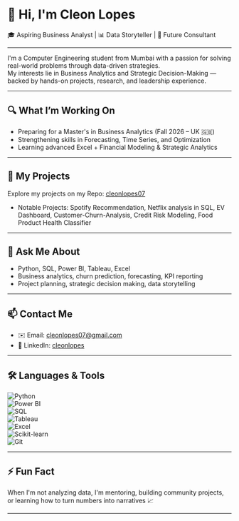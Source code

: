 # 👋 Hi, I'm Cleon Lopes  
🎓 Aspiring Business Analyst | 📊 Data Storyteller | 💼 Future Consultant

---

I'm a Computer Engineering student from Mumbai with a passion for solving real-world problems through data-driven strategies.  
My interests lie in Business Analytics and Strategic Decision-Making — backed by hands-on projects, research, and leadership experience.

---

## 🔍 What I’m Working On
- Preparing for a Master's in Business Analytics (Fall 2026 – UK 🇬🇧)
- Strengthening skills in Forecasting, Time Series, and Optimization
- Learning advanced Excel + Financial Modeling & Strategic Analytics

---

## 📂 My Projects
Explore my projects on my Repo: [cleonlopes07](https://github.com/CleonLopes07?tab=repositories)    
- Notable Projects: Spotify Recommendation, Netflix analysis in SQL, EV Dashboard, Customer-Churn-Analysis, Credit Risk Modeling, Food Product Health Classifier

---

## 🧠 Ask Me About
- Python, SQL, Power BI, Tableau, Excel  
- Business analytics, churn prediction, forecasting, KPI reporting  
- Project planning, strategic decision making, data storytelling

---

## 📫 Contact Me
- ✉️ Email: cleonlopes07@gmail.com  
- 🔗 LinkedIn: [cleonlopes](https://linkedin.com/in/cleonlopes)  

---

## 🛠️ Languages & Tools  
![Python](https://img.shields.io/badge/-Python-black?style=flat-square&logo=python)  
![Power BI](https://img.shields.io/badge/-PowerBI-F2C811?style=flat-square&logo=powerbi)  
![SQL](https://img.shields.io/badge/-SQL-4479A1?style=flat-square&logo=postgresql&logoColor=white)  
![Tableau](https://img.shields.io/badge/-Tableau-E97627?style=flat-square&logo=tableau&logoColor=white)  
![Excel](https://img.shields.io/badge/-Excel-217346?style=flat-square&logo=microsoft-excel&logoColor=white)  
![Scikit-learn](https://img.shields.io/badge/-Scikit_Learn-F7931E?style=flat-square&logo=scikit-learn&logoColor=white)  
![Git](https://img.shields.io/badge/-Git-black?style=flat-square&logo=git) 

---

## ⚡ Fun Fact  
When I'm not analyzing data, I'm mentoring, building community projects, or learning how to turn numbers into narratives 📈

---

